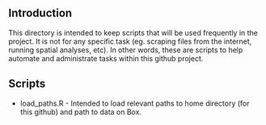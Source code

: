 ## Introduction

This directory is intended to keep scripts that will be used frequently in the project. It is not for any specific task (eg. scraping files from the internet, running spatial analyses, etc). In other words, these are scripts to help automate and administrate tasks within this github project.

## Scripts

* load_paths.R - Intended to load relevant paths to home directory (for this github) and path to data on Box.